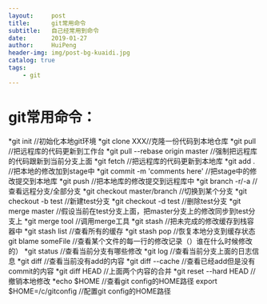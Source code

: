 ```yaml
---
layout:     post
title:      git常用命令
subtitle:   自己经常用到命令
date:       2019-01-27
author:     HuiPeng
header-img: img/post-bg-kuaidi.jpg
catalog: true
tags:
    - git
---
```


# git常用命令：
*git init //初始化本地git环境
*git clone XXX//克隆一份代码到本地仓库
*git pull //把远程库的代码更新到工作台
*git pull --rebase origin master //强制把远程库的代码跟新到当前分支上面
*git fetch //把远程库的代码更新到本地库
*git add . //把本地的修改加到stage中
*git commit -m 'comments here' //把stage中的修改提交到本地库
*git push //把本地库的修改提交到远程库中
*git branch -r/-a //查看远程分支/全部分支
*git checkout master/branch //切换到某个分支
*git checkout -b test //新建test分支
*git checkout -d test //删除test分支
*git merge master //假设当前在test分支上面，把master分支上的修改同步到test分支上
*git merge tool //调用merge工具
*git stash //把未完成的修改缓存到栈容器中
*git stash list //查看所有的缓存
*git stash pop //恢复本地分支到缓存状态
	git blame someFile //查看某个文件的每一行的修改记录（）谁在什么时候修改的）
*git status //查看当前分支有哪些修改
*git log //查看当前分支上面的日志信息
*git diff //查看当前没有add的内容
*git diff --cache //查看已经add但是没有commit的内容
*git diff HEAD //上面两个内容的合并
*git reset --hard HEAD //撤销本地修改
*echo $HOME //查看git config的HOME路径
	export $HOME=/c/gitconfig //配置git config的HOME路径